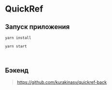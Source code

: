 # QuickRef

## Запуск приложения

`yarn install`

`yarn start`

<br/>

## Бэкенд

> <https://github.com/kurakinasv/quickref-back>
